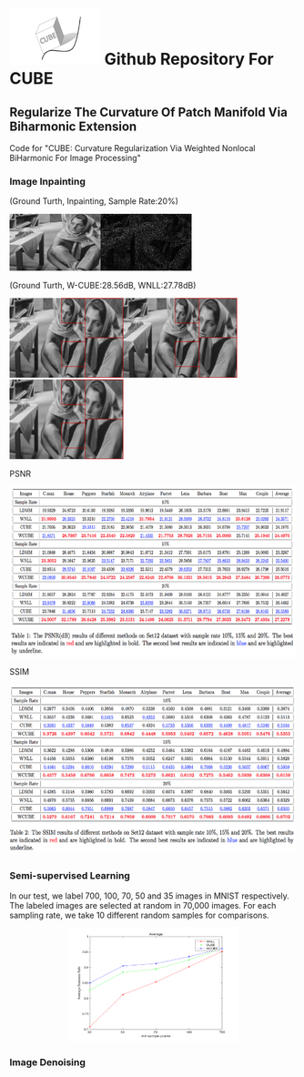 # <img src="CUBELOGO.png" width = "160" height = "100"  /> Github Repository For CUBE
## Regularize The Curvature Of Patch Manifold Via Biharmonic Extension


Code for "CUBE: Curvature Regularization Via Weighted Nonlocal BiHarmonic For Image Processing"


### Image Inpainting

(Ground Turth, Inpainting, Sample Rate:20%)

<img src="Fig/bar.png" width = "160" height = "100"  /><img src="Fig/bari.png" width = "160" height = "100"  />

(Ground Turth, W-CUBE:28.56dB, WNLL:27.78dB)

<img src="Fig/bar1.png" width = "200" height = "140"  /><img src="Fig/barCUBE.png" width = "200" height = "140"  /><img src="Fig/barWNLL.png" width = "200" height = "140"  />


PSNR

<img src="Inpainting/PSNR.png" width = "600" height = "300"  />

SSIM

<img src="Inpainting/SSIM.png" width = "600" height = "300"  />

### Semi-supervised Learning

In our test, we label 700, 100, 70, 50 and 35 images in MNIST respectively. The labeled images are selected at random in 70,000 images. For each sampling rate, we take 10 different random samples for comparisons.
<center>
<img src="Fig/average.png" width = "300" height = "200"  />
</center>

### Image Denoising
